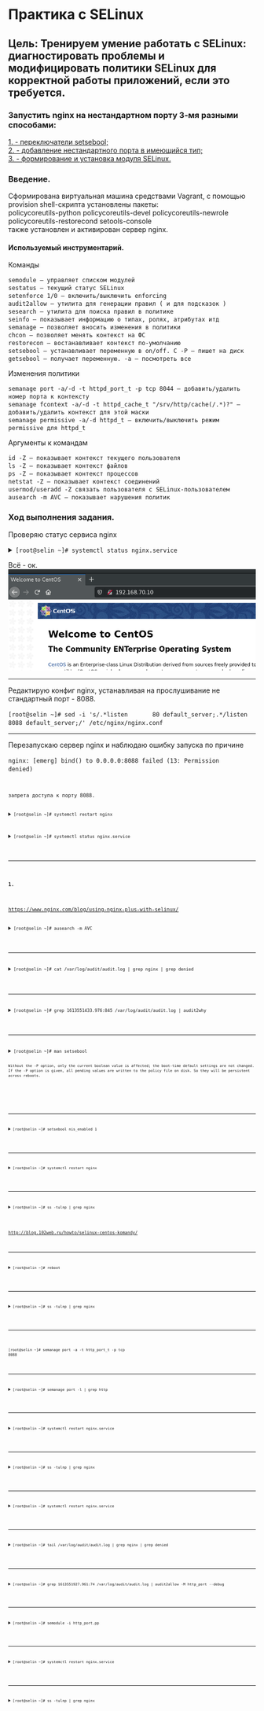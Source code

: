 # Практика с SELinux
## Цель: Тренируем умение работать с SELinux: диагностировать проблемы и модифицировать политики SELinux для корректной работы приложений, если это требуется.
### Запустить nginx на нестандартном порту 3-мя разными способами:  
[1. - переключатели setsebool;](#switchset)   
[2. - добавление нестандартного порта в имеющийся тип;](#addport)  
[3. - формирование и установка модуля SELinux.](#createmod)  

### Введение.  
Сформирована виртуальная машина средствами Vagrant, с помощью provision shell-скрипта установлены пакеты:  
policycoreutils-python policycoreutils-devel policycoreutils-newrole policycoreutils-restorecond setools-console  
также установлен и активирован сервер nginx.  
#### Используемый инструментарий.    
Команды  
  
    semodule — управляет списком модулей  
    sestatus — текущий статус SELinux  
    setenforce 1/0 — включить/выключить enforcing  
    audit2allow — утилита для генерации правил ( и для подсказок )  
    sesearch — утилита для поиска правил в политике  
    seinfo — показывает информацию о типах, ролях, атрибутах итд  
    semanage — позволяет вносить изменения в политики  
    chcon — позволяет менять контекст на ФС  
    restorecon — востанавливает контекст по-умолчанию  
    setsebool — устанавливает переменную в on/off. С -P — пишет на диск  
    getsebool — получает переменную. -a — посмотреть все  
  
  
Изменения политики  
  
    semanage port -a/-d -t httpd_port_t -p tcp 8044 — добавить/удалить номер порта к контексту  
    semanage fcontext -a/-d -t httpd_cache_t "/srv/http/cache(/.*)?" — добавить/удалить контекст для этой маски  
    semanage permissive -a/-d httpd_t — включить/выключить режим permissive для httpd_t  
  
  
Аргументы к командам  
  
    id -Z — показывает контекст текущего пользователя  
    ls -Z — показывает контекст файлов  
    ps -Z — показывает контекст процессов  
    netstat -Z — показывает контекст соединений  
    usermod/useradd -Z связать пользователя с SELinux-пользователем  
    ausearch -m AVC — показывает нарушения политик  
  
### Ход выполнения задания.  

Проверяю статус сервиса nginx 
<details><summary><code>[root@selin ~]# systemctl status nginx.service </code></summary>

```shell
● nginx.service - The nginx HTTP and reverse proxy server
   Loaded: loaded (/usr/lib/systemd/system/nginx.service; enabled; vendor preset: disabled)
   Active: active (running) since Tue 2021-02-16 09:37:26 UTC; 4s ago
  Process: 25090 ExecStart=/usr/sbin/nginx (code=exited, status=0/SUCCESS)
  Process: 25087 ExecStartPre=/usr/sbin/nginx -t (code=exited, status=0/SUCCESS)
  Process: 25086 ExecStartPre=/usr/bin/rm -f /run/nginx.pid (code=exited, status=0/SUCCESS)
 Main PID: 25092 (nginx)
   CGroup: /system.slice/nginx.service
           ├─25092 nginx: master process /usr/sbin/nginx
           └─25093 nginx: worker process

Feb 16 09:37:26 selin systemd[1]: Starting The nginx HTTP and reverse proxy server...
Feb 16 09:37:26 selin nginx[25087]: nginx: the configuration file /etc/nginx/nginx.conf syntax is ok
Feb 16 09:37:26 selin nginx[25087]: nginx: configuration file /etc/nginx/nginx.conf test is successful
Feb 16 09:37:26 selin systemd[1]: Failed to parse PID from file /run/nginx.pid: Invalid argument
Feb 16 09:37:26 selin systemd[1]: Started The nginx HTTP and reverse proxy server.
    
```
</details> 

Всё - ок.  
![соединение с nginx](nginx.png)
_________________________________________________
Редактирую конфиг nginx, устанавливая на прослушивание не стандартный порт - 8088.
<summary><code>[root@selin ~]# sed -i 's/.*listen       80 default_server;.*/listen       8088 default_server;/' /etc/nginx/nginx.conf </code></summary>

_________________________________________________
Перезапускаю сервер nginx и наблюдаю ошибку запуска по причине 

<code>nginx: [emerg] bind() to 0.0.0.0:8088 failed (13: Permission denied)<code>  
	
запрета доступа к порту 8088.  
	
<details><summary><code>[root@selin ~]# systemctl restart nginx </code></summary>

```shell
Job for nginx.service failed because the control process exited with error code. See "systemctl status nginx.service" and "journalctl -xe" for details.
  
```
</details> 


<details><summary><code>[root@selin ~]# systemctl status nginx.service </code></summary>

```shell
● nginx.service - The nginx HTTP and reverse proxy server
   Loaded: loaded (/usr/lib/systemd/system/nginx.service; enabled; vendor preset: disabled)
   Active: failed (Result: exit-code) since Tue 2021-02-16 09:45:06 UTC; 13s ago
  Process: 25090 ExecStart=/usr/sbin/nginx (code=exited, status=0/SUCCESS)
  Process: 25111 ExecStartPre=/usr/sbin/nginx -t (code=exited, status=1/FAILURE)
  Process: 25109 ExecStartPre=/usr/bin/rm -f /run/nginx.pid (code=exited, status=0/SUCCESS)
 Main PID: 25092 (code=exited, status=0/SUCCESS)

Feb 16 09:45:06 selin systemd[1]: Stopped The nginx HTTP and reverse proxy server.
Feb 16 09:45:06 selin systemd[1]: Starting The nginx HTTP and reverse proxy server...
Feb 16 09:45:06 selin nginx[25111]: nginx: the configuration file /etc/nginx/nginx.conf syntax is ok
Feb 16 09:45:06 selin nginx[25111]: nginx: [emerg] bind() to 0.0.0.0:8088 failed (13: Permission denied)
Feb 16 09:45:06 selin nginx[25111]: nginx: configuration file /etc/nginx/nginx.conf test failed
Feb 16 09:45:06 selin systemd[1]: nginx.service: control process exited, code=exited status=1
Feb 16 09:45:06 selin systemd[1]: Failed to start The nginx HTTP and reverse proxy server.
Feb 16 09:45:06 selin systemd[1]: Unit nginx.service entered failed state.
Feb 16 09:45:06 selin systemd[1]: nginx.service failed.
  
```
</details> 


_________________________________________________
#### 1. <a name="switchset"></a>
https://www.nginx.com/blog/using-nginx-plus-with-selinux/

<details><summary><code>[root@selin ~]# ausearch -m AVC </code></summary>

```shell
----
time->Wed Feb 17 08:43:53 2021
type=PROCTITLE msg=audit(1613551433.976:845): proctitle=2F7573722F7362696E2F6E67696E78002D74
type=SYSCALL msg=audit(1613551433.976:845): arch=c000003e syscall=49 success=no exit=-13 a0=6 a1=55c1b7a3d288 a2=10 a3=7ffed87e1b80 items=0 ppid=1 pid=3017 auid=4294967295 uid=0 gid=0 euid=0 suid=0 fsuid=0 egid=0 sgid=0 fsgid=0 tty=(none) ses=4294967295 comm="nginx" exe="/usr/sbin/nginx" subj=system_u:system_r:httpd_t:s0 key=(null)
type=AVC msg=audit(1613551433.976:845): avc:  denied  { name_bind } for  pid=3017 comm="nginx" src=8088 scontext=system_u:system_r:httpd_t:s0 tcontext=system_u:object_r:unreserved_port_t:s0 tclass=tcp_socket permissive=0
  
```
</details> 

_________________________________________________
<details><summary><code>[root@selin ~]# cat /var/log/audit/audit.log | grep nginx | grep denied </code></summary>

```shell
type=AVC msg=audit(1613551433.976:845): avc:  denied  { name_bind } for  pid=3017 comm="nginx" src=8088 scontext=system_u:system_r:httpd_t:s0 tcontext=system_u:object_r:unreserved_port_t:s0 tclass=tcp_socket permissive=0
  
```
</details> 

_________________________________________________
<details><summary><code>[root@selin ~]# grep 1613551433.976:845 /var/log/audit/audit.log | audit2why </code></summary>

```shell
type=AVC msg=audit(1613551433.976:845): avc:  denied  { name_bind } for  pid=3017 comm="nginx" src=8088 scontext=system_u:system_r:httpd_t:s0 tcontext=system_u:object_r:unreserved_port_t:s0 tclass=tcp_socket permissive=0

	Was caused by:
	The boolean nis_enabled was set incorrectly. 
	Description:
	Allow system to run with NIS

	Allow access by executing:
	# setsebool -P nis_enabled 1
  
```
</details> 


_________________________________________________
<details><summary><code>[root@selin ~]# man setsebool

```shell
Without the -P option, only the current boolean value is affected; the boot-time default settings are not changed.
If the -P option is given, all pending values are written to the policy file on disk. So they will be persistent across reboots.
  
```
</details> 


_________________________________________________
<details><summary><code>[root@selin ~]# setsebool nis_enabled 1 </code></summary>

```shell
  
```
</details> 




_________________________________________________
<details><summary><code>[root@selin ~]# systemctl restart nginx</code></summary>

```shell
[root@selin ~]# systemctl status nginx.service
● nginx.service - The nginx HTTP and reverse proxy server
   Loaded: loaded (/usr/lib/systemd/system/nginx.service; enabled; vendor preset: disabled)
   Active: active (running) since Wed 2021-02-17 08:47:04 UTC; 15s ago
  Process: 3040 ExecStart=/usr/sbin/nginx (code=exited, status=0/SUCCESS)
  Process: 3038 ExecStartPre=/usr/sbin/nginx -t (code=exited, status=0/SUCCESS)
  Process: 3037 ExecStartPre=/usr/bin/rm -f /run/nginx.pid (code=exited, status=0/SUCCESS)
 Main PID: 3042 (nginx)
   CGroup: /system.slice/nginx.service
           ├─3042 nginx: master process /usr/sbin/nginx
           └─3043 nginx: worker process

Feb 17 08:47:03 selin systemd[1]: Starting The nginx HTTP and reverse proxy server...
Feb 17 08:47:04 selin nginx[3038]: nginx: the configuration file /etc/nginx/nginx.conf syntax is ok
Feb 17 08:47:04 selin nginx[3038]: nginx: configuration file /etc/nginx/nginx.conf test is successful
Feb 17 08:47:04 selin systemd[1]: Failed to parse PID from file /run/nginx.pid: Invalid argument
Feb 17 08:47:04 selin systemd[1]: Started The nginx HTTP and reverse proxy server.
  
```
</details> 


_________________________________________________
<details><summary><code>[root@selin ~]# ss -tulnp | grep nginx</code></summary>

```shell
tcp    LISTEN     0      128       *:8088                  *:*                   users:(("nginx",pid=3043,fd=6),("nginx",pid=3042,fd=6))
tcp    LISTEN     0      128    [::]:80                 [::]:*                   users:(("nginx",pid=3043,fd=7),("nginx",pid=3042,fd=7))
  
```
</details> 


http://blog.102web.ru/howto/selinux-centos-komandy/
_________________________________________________
<details><summary><code>[root@selin ~]# reboot</code></summary>

```shell
  
```
</details> 

_________________________________________________
<details><summary><code>[root@selin ~]# ss -tulnp | grep nginx</code></summary>

```shell
  
```
</details> 

_________________________________________________
<code>[root@selin ~]# semanage port -a -t http_port_t -p tcp 8088</code>

_________________________________________________
<details><summary><code>[root@selin ~]# semanage port -l | grep http</code></summary>

```shell
http_cache_port_t              tcp      8080, 8118, 8123, 10001-10010
http_cache_port_t              udp      3130
http_port_t                    tcp      8088, 80, 81, 443, 488, 8008, 8009, 8443, 9000
pegasus_http_port_t            tcp      5988
pegasus_https_port_t           tcp      5989
  
```
</details> 

_________________________________________________
<details><summary><code>[root@selin ~]# systemctl restart nginx.service</code></summary>

```shell
[root@selin ~]# systemctl status nginx.service
● nginx.service - The nginx HTTP and reverse proxy server
   Loaded: loaded (/usr/lib/systemd/system/nginx.service; enabled; vendor preset: disabled)
   Active: active (running) since Wed 2021-02-17 08:50:30 UTC; 8s ago
  Process: 995 ExecStart=/usr/sbin/nginx (code=exited, status=0/SUCCESS)
  Process: 993 ExecStartPre=/usr/sbin/nginx -t (code=exited, status=0/SUCCESS)
  Process: 992 ExecStartPre=/usr/bin/rm -f /run/nginx.pid (code=exited, status=0/SUCCESS)
 Main PID: 997 (nginx)
   CGroup: /system.slice/nginx.service
           ├─997 nginx: master process /usr/sbin/nginx
           └─998 nginx: worker process

Feb 17 08:50:30 selin systemd[1]: Starting The nginx HTTP and reverse proxy server...
Feb 17 08:50:30 selin nginx[993]: nginx: the configuration file /etc/nginx/nginx.conf syntax is ok
Feb 17 08:50:30 selin nginx[993]: nginx: configuration file /etc/nginx/nginx.conf test is successful
Feb 17 08:50:30 selin systemd[1]: Failed to parse PID from file /run/nginx.pid: Invalid argument
Feb 17 08:50:30 selin systemd[1]: Started The nginx HTTP and reverse proxy server.
  
```
</details> 

_________________________________________________
<details><summary><code>[root@selin ~]# ss -tulnp | grep nginx</code></summary>

```shell
tcp    LISTEN     0      128       *:8088                  *:*                   users:(("nginx",pid=998,fd=6),("nginx",pid=997,fd=6))
tcp    LISTEN     0      128    [::]:80                 [::]:*                   users:(("nginx",pid=998,fd=7),("nginx",pid=997,fd=7))

<details><summary><code>[root@selin ~]# semanage port -d -t http_port_t -p tcp 8088</code></summary>

```shell
  
```
</details> 

_________________________________________________
<details><summary><code>[root@selin ~]# systemctl restart nginx.service</code></summary>

```shell
Job for nginx.service failed because the control process exited with error code. See "systemctl status nginx.service" and "journalctl -xe" for details.
  
```
</details> 

_________________________________________________
<details><summary><code>[root@selin ~]# tail /var/log/audit/audit.log | grep nginx | grep denied</code></summary>

```shell
type=AVC msg=audit(1613551927.961:74): avc:  denied  { name_bind } for  pid=1017 comm="nginx" src=8088 scontext=system_u:system_r:httpd_t:s0 tcontext=system_u:object_r:unreserved_port_t:s0 tclass=tcp_socket permissive=0
  
```
</details> 


_________________________________________________
<details><summary><code>[root@selin ~]# grep 1613551927.961:74 /var/log/audit/audit.log | audit2allow -M http_port --debug</code></summary>

```shell
******************** IMPORTANT ***********************
To make this policy package active, execute:

semodule -i http_port.pp
  
```
</details> 

_________________________________________________
<details><summary><code>[root@selin ~]# semodule -i http_port.pp</code></summary>

```shell
  
```
</details> 

_________________________________________________
<details><summary><code>[root@selin ~]# systemctl restart nginx.service</code></summary>

```shell
[root@selin ~]# systemctl status nginx.service
● nginx.service - The nginx HTTP and reverse proxy server
   Loaded: loaded (/usr/lib/systemd/system/nginx.service; enabled; vendor preset: disabled)
   Active: active (running) since Wed 2021-02-17 08:54:23 UTC; 6s ago
  Process: 1046 ExecStart=/usr/sbin/nginx (code=exited, status=0/SUCCESS)
  Process: 1044 ExecStartPre=/usr/sbin/nginx -t (code=exited, status=0/SUCCESS)
  Process: 1043 ExecStartPre=/usr/bin/rm -f /run/nginx.pid (code=exited, status=0/SUCCESS)
 Main PID: 1048 (nginx)
   CGroup: /system.slice/nginx.service
           ├─1048 nginx: master process /usr/sbin/nginx
           └─1049 nginx: worker process

Feb 17 08:54:23 selin systemd[1]: Starting The nginx HTTP and reverse proxy server...
Feb 17 08:54:23 selin nginx[1044]: nginx: the configuration file /etc/nginx/nginx.conf syntax is ok
Feb 17 08:54:23 selin nginx[1044]: nginx: configuration file /etc/nginx/nginx.conf test is successful
Feb 17 08:54:23 selin systemd[1]: Failed to parse PID from file /run/nginx.pid: Invalid argument
Feb 17 08:54:23 selin systemd[1]: Started The nginx HTTP and reverse proxy server.
  
```
</details> 

_________________________________________________
<details><summary><code>[root@selin ~]# ss -tulnp | grep nginx</code></summary>

```shell
tcp    LISTEN     0      128       *:8088                  *:*                   users:(("nginx",pid=1049,fd=6),("nginx",pid=1048,fd=6))
tcp    LISTEN     0      128    [::]:80                 [::]:*                   users:(("nginx",pid=1049,fd=7),("nginx",pid=1048,fd=7))
[root@selin ~]# 
  
```
</details> 

